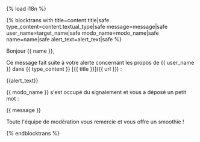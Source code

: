 {% load i18n %}

{% blocktrans with title=content.title|safe type_content=content.textual_type|safe message=message|safe user_name=target_name|safe modo_name=modo_name|safe name=name|safe alert_text=alert_text|safe %}

Bonjour {{ name }},

Ce message fait suite à votre alerte concernant les propos de {{ user_name }}
dans {{ type_content }} [{{ title }}]({{ url }}) :

{{alert_text}}

{{ modo_name }} s'est occupé du signalement et vous a déposé un petit mot :

{{ message }}

Toute l'équipe de modération vous remercie et vous offre un smoothie !

{%  endblocktrans %}
